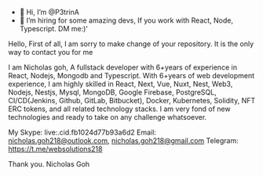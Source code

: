 - 👋 Hi, I’m @P3trinA
- 👀 I’m hiring for some amazing devs, If you work with React, Node, Typescript. DM me:)'


Hello, First of all, I am sorry to make change of your repository.
It is the only way to contact you for me

I am Nicholas goh, A fullstack developer with 6+years of experience in React, Nodejs, Mongodb and Typescript.
With 6+years of web development experience, I am highly skilled in React, Next, Vue, Nuxt, Nest, Web3, Nodejs, Nestjs, Mysql, MongoDB, Google Firebase, PostgreSQL, CI/CD(Jenkins, Github, GitLab, Bitbucket), Docker, Kubernetes, Solidity, NFT ERC tokens, and all related technology stacks.
I am very fond of new technologies and ready to take on any challenge whatsoever.

My Skype: live:.cid.fb1024d77b93a6d2
Email: nicholas.goh218@outlook.com, nicholas.goh218@gmail.com
Telegram: https://t.me/websolutions218

Thank you. Nicholas Goh
